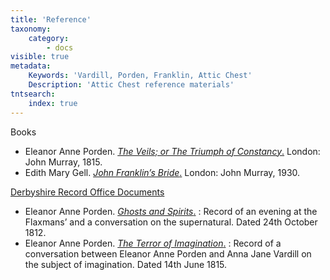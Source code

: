 ```yaml
---
title: 'Reference'
taxonomy:
    category:
        - docs
visible: true
metadata:
    Keywords: 'Vardill, Porden, Franklin, Attic Chest'
    Description: 'Attic Chest reference materials'
tntsearch:
    index: true
---
```


<span class="maroon">Books</span>

* Eleanor Anne Porden. [*The Veils; or The Triumph of Constancy*.](porden) London: John Murray, 1815.
* Edith Mary Gell. [*John Franklin’s Bride*.](gell) London: John Murray, 1930.

[Derbyshire Record Office Documents](https://www.derbyshire.gov.uk/leisure/record-office/derbyshire-record-office.aspx) 

* Eleanor Anne Porden. [*Ghosts and Spirits*.](spirits)
: Record of an evening at the Flaxmans’ and a conversation on the supernatural. Dated 24th October 1812.
* Eleanor Anne Porden. [*The Terror of Imagination*.](imagination)
: Record of a conversation between Eleanor Anne Porden and Anna Jane Vardill on the subject of imagination. Dated 14th June 1815.